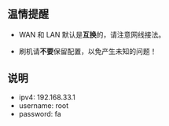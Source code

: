 # 
## 温情提醒

- WAN 和 LAN 默认是**互换**的，请注意网线接法。

- 刷机请**不要**保留配置，以免产生未知的问题！

## 说明

- ipv4: 192.168.33.1
- username: root
- password: fa
